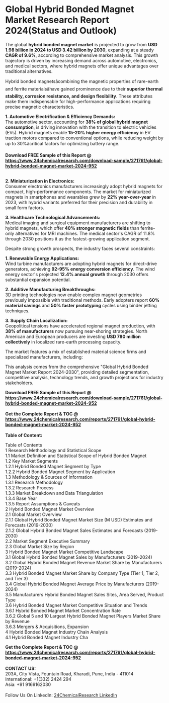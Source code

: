 <h1>Global Hybrid Bonded Magnet Market Research Report 2024(Status and Outlook)</h1><p>The global <strong>hybrid bonded magnet market</strong> is projected to grow from <strong>USD 1.98 billion in 2024 to USD 3.42 billion by 2030</strong>, expanding at a steady <strong>CAGR of 9.6%</strong>, according to comprehensive market analysis. This growth trajectory is driven by increasing demand across automotive, electronics, and medical sectors, where hybrid magnets offer unique advantages over traditional alternatives.</p><p>Hybrid bonded magnetsâcombining the magnetic properties of rare-earth and ferrite materialsâhave gained prominence due to their <strong>superior thermal stability, corrosion resistance, and design flexibility</strong>. These attributes make them indispensable for high-performance applications requiring precise magnetic characteristics.</p><p><strong>1. Automotive Electrification &amp; Efficiency Demands:</strong><br>
The automotive sector, accounting for <strong>38% of global hybrid magnet consumption</strong>, is driving innovation with the transition to electric vehicles (EVs). Hybrid magnets enable <strong>15-20% higher energy efficiency</strong> in EV traction motors compared to conventional options, while reducing weight by up to 30%âcritical factors for optimizing battery range.</p><div><b>Download FREE Sample of this Report @ 
            <a href="https://www.24chemicalresearch.com/download-sample/271761/global-hybrid-bonded-magnet-market-2024-952">
            https://www.24chemicalresearch.com/download-sample/271761/global-hybrid-bonded-magnet-market-2024-952</a></b></div><br><p><strong>2. Miniaturization in Electronics:</strong><br>
Consumer electronics manufacturers increasingly adopt hybrid magnets for compact, high-performance components. The market for miniaturized magnets in smartphones and wearables grew by <strong>22% year-over-year</strong> in 2023, with hybrid variants preferred for their precision and durability in small form factors.</p><p><strong>3. Healthcare Technological Advancements:</strong><br>
Medical imaging and surgical equipment manufacturers are shifting to hybrid magnets, which offer <strong>40% stronger magnetic fields</strong> than ferrite-only alternatives for MRI machines. The medical sector's CAGR of 11.8% through 2030 positions it as the fastest-growing application segment.</p><p>Despite strong growth prospects, the industry faces several constraints:</p><p><strong>1. Renewable Energy Applications:</strong><br>
Wind turbine manufacturers are adopting hybrid magnets for direct-drive generators, achieving <strong>92-95% energy conversion efficiency</strong>. The wind energy sector's projected <strong>12.4% annual growth</strong> through 2030 offers substantial expansion potential.</p><p><strong>2. Additive Manufacturing Breakthroughs:</strong><br>
3D printing technologies now enable complex magnet geometries previously impossible with traditional methods. Early adopters report <strong>60% material savings</strong> and <strong>50% faster prototyping</strong> cycles using binder jetting techniques.</p><p><strong>3. Supply Chain Localization:</strong><br>
Geopolitical tensions have accelerated regional magnet production, with <strong>38% of manufacturers</strong> now pursuing near-shoring strategies. North American and European producers are investing <strong>USD 780 million collectively</strong> in localized rare-earth processing capacity.</p><p>The market features a mix of established material science firms and specialized manufacturers, including:</p><p>This analysis comes from the comprehensive "Global Hybrid Bonded Magnet Market Report 2024-2030", providing detailed segmentation, competitive analysis, technology trends, and growth projections for industry stakeholders.</p><div><b>Download FREE Sample of this Report @ 
            <a href="https://www.24chemicalresearch.com/download-sample/271761/global-hybrid-bonded-magnet-market-2024-952">
            https://www.24chemicalresearch.com/download-sample/271761/global-hybrid-bonded-magnet-market-2024-952</a></b></div><br><div><b>Get the Complete Report & TOC @ 
            <a href="https://www.24chemicalresearch.com/reports/271761/global-hybrid-bonded-magnet-market-2024-952">
            https://www.24chemicalresearch.com/reports/271761/global-hybrid-bonded-magnet-market-2024-952</a></b></div><br>
            <b>Table of Content:</b><p>Table of Contents<br />
1 Research Methodology and Statistical Scope<br />
1.1 Market Definition and Statistical Scope of Hybrid Bonded Magnet<br />
1.2 Key Market Segments<br />
1.2.1 Hybrid Bonded Magnet Segment by Type<br />
1.2.2 Hybrid Bonded Magnet Segment by Application<br />
1.3 Methodology & Sources of Information<br />
1.3.1 Research Methodology<br />
1.3.2 Research Process<br />
1.3.3 Market Breakdown and Data Triangulation<br />
1.3.4 Base Year<br />
1.3.5 Report Assumptions & Caveats<br />
2 Hybrid Bonded Magnet Market Overview<br />
2.1 Global Market Overview<br />
2.1.1 Global Hybrid Bonded Magnet Market Size (M USD) Estimates and Forecasts (2019-2030)<br />
2.1.2 Global Hybrid Bonded Magnet Sales Estimates and Forecasts (2019-2030)<br />
2.2 Market Segment Executive Summary<br />
2.3 Global Market Size by Region<br />
3 Hybrid Bonded Magnet Market Competitive Landscape<br />
3.1 Global Hybrid Bonded Magnet Sales by Manufacturers (2019-2024)<br />
3.2 Global Hybrid Bonded Magnet Revenue Market Share by Manufacturers (2019-2024)<br />
3.3 Hybrid Bonded Magnet Market Share by Company Type (Tier 1, Tier 2, and Tier 3)<br />
3.4 Global Hybrid Bonded Magnet Average Price by Manufacturers (2019-2024)<br />
3.5 Manufacturers Hybrid Bonded Magnet Sales Sites, Area Served, Product Type<br />
3.6 Hybrid Bonded Magnet Market Competitive Situation and Trends<br />
3.6.1 Hybrid Bonded Magnet Market Concentration Rate<br />
3.6.2 Global 5 and 10 Largest Hybrid Bonded Magnet Players Market Share by Revenue<br />
3.6.3 Mergers & Acquisitions, Expansion<br />
4 Hybrid Bonded Magnet Industry Chain Analysis<br />
4.1 Hybrid Bonded Magnet Industry Cha</p><div><b>Get the Complete Report & TOC @ 
            <a href="https://www.24chemicalresearch.com/reports/271761/global-hybrid-bonded-magnet-market-2024-952">
            https://www.24chemicalresearch.com/reports/271761/global-hybrid-bonded-magnet-market-2024-952</a></b></div><br><b>CONTACT US:</b><br>
            203A, City Vista, Fountain Road, Kharadi, Pune, India - 411014<br>
            International: +1(332) 2424 294<br>
            Asia: +91 9169162030 <br><br>
            Follow Us On LinkedIn: <a href="https://www.linkedin.com/company/24chemicalresearch/">24ChemicalResearch LinkedIn</a>